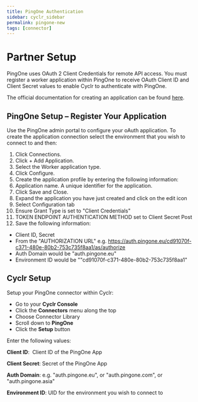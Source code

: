 ```yaml
---
title: PingOne Authentication
sidebar: cyclr_sidebar
permalink: pingone-new
tags: [connector]
---
```


# Partner Setup

PingOne uses OAuth 2 Client Credentials for remote API access. You must register a worker application within PingOne to receive OAuth Client ID and Client Secret values to enable Cyclr to authenticate with PingOne.

The official documentation for creating an application can be found [here](https://apidocs.pingidentity.com/pingone/platform/v1/api/#getting-started).

## PingOne Setup – Register Your Application

Use the PingOne admin portal to configure your oAuth application. To create the application connection select the environment  that you wish to connect to and then:

 1. Click Connections.
 2. Click + Add Application.
 3. Select the Worker application type.
 4. Click Configure.
 5. Create the application profile by entering the following information:
 6. Application name. A unique identifier for the application. 
 9. Click Save and Close.
 10. Expand the application you have just created and click on the edit icon
 11. Select Configuration tab 
 12. Ensure Grant Type is set to "Client Credentials"
 13. TOKEN ENDPOINT AUTHENTICATION METHOD set to Client Secret Post
 14. Save the following information:
 * Client ID, Secret
 * From the "AUTHORIZATION URL" e.g. https://auth.pingone.eu/cd91070f-c371-480e-80b2-753c735f8aa1/as/authorize
 * Auth Domain would be "auth.pingone.eu"
 * Environment  ID would be ""cd91070f-c371-480e-80b2-753c735f8aa1"

## Cyclr Setup

Setup your PingOne connector within Cyclr:

*   Go to your **Cyclr Console**
*   Click the **Connectors** menu along the top
*   Choose Connector Library
*   Scroll down to **PingOne**
*   Click the **Setup** button

Enter the following values:

**Client ID**:  Client ID of the PingOne App

**Client Secret**: Secret of the PingOne App

 **Auth Domain**: e.g. "auth.pingone.eu", or "auth.pingone.com", or "auth.pingone.asia"
 
 **Environment ID**: UID for the environment you wish to connect to
